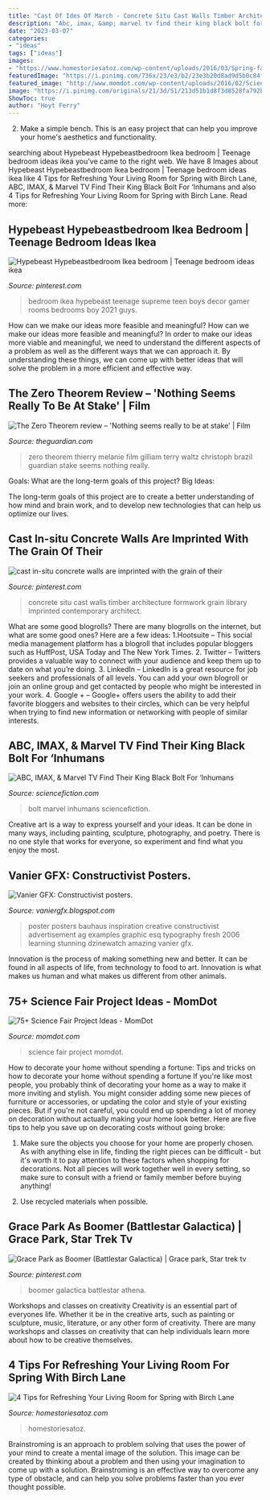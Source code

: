 ```yaml
---
title: "Cast Of Ides Of March - Concrete Situ Cast Walls Timber Architecture Formwork Grain Library Imprinted Contemporary Architect"
description: "Abc, imax, &amp; marvel tv find their king black bolt for ‘inhumans"
date: "2023-03-07"
categories:
- "ideas"
tags: ["ideas"]
images:
- "https://www.homestoriesatoz.com/wp-content/uploads/2016/03/Spring-family-room-decorating-ideas.png"
featuredImage: "https://i.pinimg.com/736x/23/e3/b2/23e3b20d8ad9d5b0c84f1059d3efe79e--chinese-architecture-contemporary-architecture.jpg"
featured_image: "http://www.momdot.com/wp-content/uploads/2016/02/Science-Fair-Project-Ideas-36.jpg"
image: "https://i.pinimg.com/originals/21/3d/51/213d51b1d8f3d8528fa792b243252b02.jpg"
ShowToc: true
author: "Hoyt Ferry"
---
```



2. Make a simple bench. This is an easy project that can help you improve your home's aesthetics and functionality. 

	

		
searching about Hypebeast Hypebeastbedroom Ikea bedroom | Teenage bedroom ideas ikea you've came to the right web. We have 8 Images about Hypebeast Hypebeastbedroom Ikea bedroom | Teenage bedroom ideas ikea like 4 Tips for Refreshing Your Living Room for Spring with Birch Lane, ABC, IMAX, &amp; Marvel TV Find Their King Black Bolt For ‘Inhumans and also 4 Tips for Refreshing Your Living Room for Spring with Birch Lane. Read more:
		
    
## Hypebeast Hypebeastbedroom Ikea Bedroom | Teenage Bedroom Ideas Ikea

<img loading=lazy src="https://i.pinimg.com/originals/21/3d/51/213d51b1d8f3d8528fa792b243252b02.jpg" onerror="this.onerror=null;this.src='https://tse1.mm.bing.net/th?id=OIP.qOKcNnRjrD53k0FX526j_wHaJ4&amp;pid=15.1';" alt="Hypebeast Hypebeastbedroom Ikea bedroom | Teenage bedroom ideas ikea">

_Source: pinterest.com_

>bedroom ikea hypebeast teenage supreme teen boys decor gamer rooms bedrooms boy 2021 guys. 

	

How can we make our ideas more feasible and meaningful?
How can we make our ideas more feasible and meaningful? In order to make our ideas more viable and meaningful, we need to understand the different aspects of a problem as well as the different ways that we can approach it. By understanding these things, we can come up with better ideas that will solve the problem in a more efficient and effective way.

    
## The Zero Theorem Review – &#039;Nothing Seems Really To Be At Stake&#039; | Film

<img loading=lazy src="http://static.guim.co.uk/sys-images/Guardian/Pix/pictures/2014/3/12/1394648862230/The-Zero-Theorem-014.jpg" onerror="this.onerror=null;this.src='https://tse2.mm.bing.net/th?id=OIP.UjYrzB6HZYR_LjtMkC62SAHaEc&amp;pid=15.1';" alt="The Zero Theorem review – &#039;Nothing seems really to be at stake&#039; | Film">

_Source: theguardian.com_

>zero theorem thierry melanie film gilliam terry waltz christoph brazil guardian stake seems nothing really. 

	

Goals: What are the long-term goals of this project?
Big Ideas: 

The long-term goals of this project are to create a better understanding of how mind and brain work, and to develop new technologies that can help us optimize our lives.

    
## Cast In-situ Concrete Walls Are Imprinted With The Grain Of Their

<img loading=lazy src="https://i.pinimg.com/736x/23/e3/b2/23e3b20d8ad9d5b0c84f1059d3efe79e--chinese-architecture-contemporary-architecture.jpg" onerror="this.onerror=null;this.src='https://tse4.mm.bing.net/th?id=OIP.RcybFQFd67ERTv-2tGnasQHaE-&amp;pid=15.1';" alt="cast in-situ concrete walls are imprinted with the grain of their">

_Source: pinterest.com_

>concrete situ cast walls timber architecture formwork grain library imprinted contemporary architect. 

	

What are some good blogrolls?
There are many blogrolls on the internet, but what are some good ones? Here are a few ideas: 1.Hootsuite – This social media management platform has a blogroll that includes popular bloggers such as HuffPost, USA Today and The New York Times. 
2. Twitter – Twitters provides a valuable way to connect with your audience and keep them up to date on what you’re doing. 
3. LinkedIn – LinkedIn is a great resource for job seekers and professionals of all levels. You can add your own blogroll or join an online group and get contacted by people who might be interested in your work. 
4. Google + – Google+ offers users the ability to add their favorite bloggers and websites to their circles, which can be very helpful when trying to find new information or networking with people of similar interests.

    
## ABC, IMAX, &amp; Marvel TV Find Their King Black Bolt For ‘Inhumans

<img loading=lazy src="https://sciencefiction.com/wp-content/uploads/2017/02/Black-Bolt-thumb.jpg" onerror="this.onerror=null;this.src='https://tse4.mm.bing.net/th?id=OIP.GYFoKipFVTXNKJG5l6HK_wHaHb&amp;pid=15.1';" alt="ABC, IMAX, &amp; Marvel TV Find Their King Black Bolt For ‘Inhumans">

_Source: sciencefiction.com_

>bolt marvel inhumans sciencefiction. 

	

Creative art is a way to express yourself and your ideas. It can be done in many ways, including painting, sculpture, photography, and poetry. There is no one style that works for everyone, so experiment and find what you enjoy the most.

    
## Vanier GFX: Constructivist Posters.

<img loading=lazy src="http://4.bp.blogspot.com/-U590oH8RdvQ/TbDHicBkLQI/AAAAAAAAABc/hiqSWKahndA/s1600/AG_Ideas_Poster___Bauhaus_esq_by_MatthewDJones.jpg" onerror="this.onerror=null;this.src='https://tse2.mm.bing.net/th?id=OIP.1WFjBrRd2MGhnPced5DqfwHaK8&amp;pid=15.1';" alt="Vanier GFX: Constructivist posters.">

_Source: vaniergfx.blogspot.com_

>poster posters bauhaus inspiration creative constructivist advertisement ag examples graphic esq typography fresh 2006 learning stunning dzinewatch amazing vanier gfx. 

	

Innovation is the process of making something new and better. It can be found in all aspects of life, from technology to food to art. Innovation is what makes us human and what makes us different from other animals.

    
## 75+ Science Fair Project Ideas - MomDot

<img loading=lazy src="http://www.momdot.com/wp-content/uploads/2016/02/Science-Fair-Project-Ideas-36.jpg" onerror="this.onerror=null;this.src='https://tse3.mm.bing.net/th?id=OIP.Ka2kt_OA30TwiBEE_JYetQHaJ4&amp;pid=15.1';" alt="75+ Science Fair Project Ideas - MomDot">

_Source: momdot.com_

>science fair project momdot. 

	

How to decorate your home without spending a fortune: Tips and tricks on how to decorate your home without spending a fortune
If you're like most people, you probably think of decorating your home as a way to make it more inviting and stylish. You might consider adding some new pieces of furniture or accessories, or updating the color and style of your existing pieces. But if you're not careful, you could end up spending a lot of money on decoration without actually making your home look better. Here are five tips to help you save up on decorating costs without going broke: 
1. Make sure the objects you choose for your home are properly chosen. As with anything else in life, finding the right pieces can be difficult - but it's worth it to pay attention to these factors when shopping for decorations. Not all pieces will work together well in every setting, so make sure to consult with a friend or family member before buying anything! 

2. Use recycled materials when possible.

    
## Grace Park As Boomer (Battlestar Galactica) | Grace Park, Star Trek Tv

<img loading=lazy src="https://i.pinimg.com/736x/18/0d/89/180d89911854d856027c7a282eb6e96a.jpg" onerror="this.onerror=null;this.src='https://tse3.mm.bing.net/th?id=OIP.T6noLmYd7-9UnK9k3yFdXwAAAA&amp;pid=15.1';" alt="Grace Park as Boomer (Battlestar Galactica) | Grace park, Star trek tv">

_Source: pinterest.com_

>boomer galactica battlestar athena. 

	

Workshops and classes on creativity
Creativity is an essential part of everyones life. Whether it be in the creative arts, such as painting or sculpture, music, literature, or any other form of creativity. There are many workshops and classes on creativity that can help individuals learn more about how to be creative themselves.

    
## 4 Tips For Refreshing Your Living Room For Spring With Birch Lane

<img loading=lazy src="https://www.homestoriesatoz.com/wp-content/uploads/2016/03/Spring-family-room-decorating-ideas.png" onerror="this.onerror=null;this.src='https://tse1.mm.bing.net/th?id=OIP.1Hd58FQBReC9FTctsRrQeQHaLL&amp;pid=15.1';" alt="4 Tips for Refreshing Your Living Room for Spring with Birch Lane">

_Source: homestoriesatoz.com_

>homestoriesatoz. 

	

Brainstroming is an approach to problem solving that uses the power of your mind to create a mental image of the solution. This image can be created by thinking about a problem and then using your imagination to come up with a solution. Brainstroming is an effective way to overcome any type of obstacle, and can help you solve problems faster than you ever thought possible.

